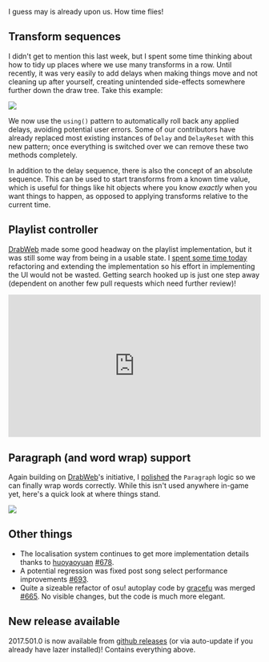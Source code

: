 I guess may is already upon us. How time flies!

## Transform sequences

I didn't get to mention this last week, but I spent some time thinking about how to tidy up places where we use many transforms in a row. Until recently, it was very easily to add delays when making things move and not cleaning up after yourself, creating unintended side-effects somewhere further down the draw tree. Take this example:

![](https://puu.sh/vBQru/01abab5e97.png)

We now use the `using()` pattern to automatically roll back any applied delays, avoiding potential user errors. Some of our contributors have already replaced most existing instances of `Delay` and `DelayReset` with this new pattern; once everything is switched over we can remove these two methods completely.

In addition to the delay sequence, there is also the concept of an absolute sequence. This can be used to start transforms from a known time value, which is useful for things like hit objects where you know *exactly* when you want things to happen, as opposed to applying transforms relative to the current time.

## Playlist controller

[DrabWeb](https://github.com/DrabWeb) made some good headway on the playlist implementation, but it was still some way from being in a usable state. I [spent some time today](https://github.com/ppy/osu/pull/687) refactoring and extending the implementation so his effort in implementing the UI would not be wasted. Getting search hooked up is just one step away (dependent on another few pull requests which need further review)!

<div style="width: 100%; height: 0px; position: relative; padding-bottom: 56.250%;"><iframe src="https://streamable.com/s/z4rix/rulhmh" frameborder="0" width="100%" height="100%" allowfullscreen style="width: 100%; height: 100%; position: absolute;"></iframe></div>

## Paragraph (and word wrap) support

Again building on [DrabWeb](https://github.com/DrabWeb)'s initiative, I [polished]([#679](https://github.com/ppy/osu-framework/pull/679)) the `Paragraph` logic so we can finally wrap words correctly. While this isn't used anywhere in-game yet, here's a quick look at where things stand.

![](https://puu.sh/vBXJh/c9318ebe00.gif)

## Other things

- The localisation system continues to get more implementation details thanks to [huoyaoyuan](https://github.com/huoyaoyuan) [#678](https://github.com/ppy/osu-framework/pull/678).
- A potential regression was fixed post song select performance improvements [#693](https://github.com/ppy/osu/pull/693).
- Quite a sizeable refactor of osu! autoplay code by [gracefu](https://github.com/thomastanck) was merged [#665](https://github.com/ppy/osu/pull/665). No visible changes, but the code is much more elegant.

## New release available

2017.501.0 is now available from [github releases](https://github.com/ppy/osu/releases/tag/v2017.501.0) (or via auto-update if you already have lazer installed)! Contains everything above.